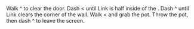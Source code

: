 Walk ^ to clear the door.
Dash < until Link is half inside of the <whatever this enemy is called>.
Dash ^ until Link clears the corner of the wall.
Walk < and grab the pot. Throw the pot, then dash ^ to leave the screen.
